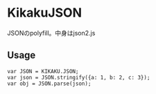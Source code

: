 # KikakuJSON

JSONのpolyfill。中身はjson2.js

## Usage

```
var JSON = KIKAKU.JSON;
var json = JSON.stringify({a: 1, b: 2, c: 3});
var obj = JSON.parse(json);
```